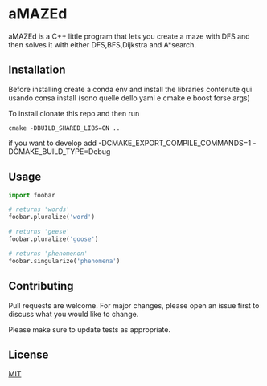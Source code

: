 # aMAZEd

aMAZEd is a C++ little program that lets you create a maze with DFS and then solves it with either DFS,BFS,Dijkstra and A*search.

## Installation

Before installing create a conda env and install the libraries contenute qui usando consa install (sono quelle dello yaml e cmake e boost forse args)

To install clonate this repo and then run

`cmake -DBUILD_SHARED_LIBS=ON ..`

if you want to develop add -DCMAKE_EXPORT_COMPILE_COMMANDS=1 -DCMAKE_BUILD_TYPE=Debug

## Usage

```python
import foobar

# returns 'words'
foobar.pluralize('word')

# returns 'geese'
foobar.pluralize('goose')

# returns 'phenomenon'
foobar.singularize('phenomena')
```

## Contributing

Pull requests are welcome. For major changes, please open an issue first
to discuss what you would like to change.

Please make sure to update tests as appropriate.

## License

[MIT](https://choosealicense.com/licenses/mit/)